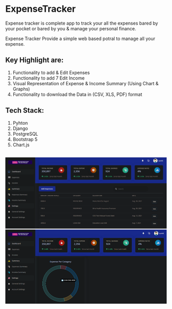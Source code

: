 # ExpenseTracker
 Expense tracker is complete app to track your all the expenses bared by your pocket or bared by you & manage your personal finance.
 <br>
 
 Expense Tracker Provide a simple web based potral to manage all your expense. 
 ## Key Highlight are:
 <ol>
 <li>Functionality to add & Edit Expenses</li>
 <li>Functionality to add 7 Edit Income</li>
 <li>Visual Representation of Expense & Income Summary (Using Chart & Graphs) </li>
 <li>Functionality to download the Data in (CSV, XLS, PDF) format</li>
 </ol>
 
 ## Tech Stack:
<ol>
 <li>Pyhton </li>
 <li>Django </li>
 <li>PostgreSQL </li>
 <li>Bootstrap 5 </li>
 <li>Chart.js</li>
 </ol>
 </ul>
 <br>
 
 <img src ="screenshot-1.PNG">
 <br>
 <img src ="screenshot-2.png">
 <br>
 

